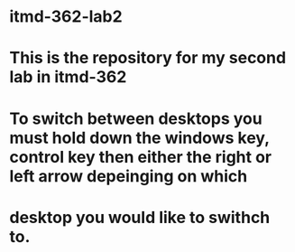 # itmd-362-lab2
# This is the repository for my second lab in itmd-362
# To switch between desktops you must hold down the windows key, control key then either the right or left arrow depeinging on which 
# desktop you would like to swithch to.

